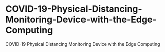 # COVID-19-Physical-Distancing-Monitoring-Device-with-the-Edge-Computing
COVID-19 Physical Distancing Monitoring Device with the Edge Computing
